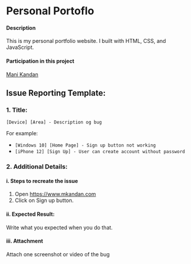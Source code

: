# Personal Portoflo

#### Description

This is my personal portfolio website. I built with HTML, CSS, and JavaScript.


#### Participation in this project

[Mani Kandan](https://github.com/mkandan1)

 ## Issue Reporting Template:

### 1. Title: 

    [Device] [Area] - Description og bug

For example:

- `[Windows 10] [Home Page] - Sign up button not working`
- `[iPhone 12] [Sign Up] - User can create account without password`

### 2. Additional Details:

#### i. Steps to recreate the issue
   1. Open https://www.mkandan.com
   2. Click on Sign up button.

#### ii. Expected Result:

   Write what you expected when you do that.
   
#### iii. Attachment

   Attach one screenshot or video of the bug
